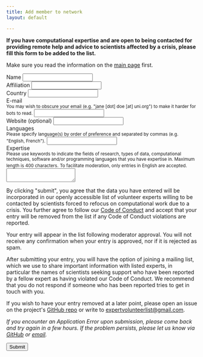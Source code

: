```yaml
---
title: Add member to network
layout: default

---
```


**If you have computational expertise and are open to being contacted for providing remote help and advice to scientists affected by a crisis, please fill this form to be added to the list.**

Make sure you read the information on the [main page](https://research-support-network.github.io/) first.

<form method="POST" action="https://research-support-network.herokuapp.com/v3/entry/github/Research-Support-Network/research-support-network.github.io/main/member-submission">
  <input name="options[redirect]" type="hidden" value="https://research-support-network.github.io/submitted.html">
  <input name="options[slug]" type="hidden" value="{{ page.slug }}">

<div class="mb-3 row">
    <label for="form-name" class="form-label">Name</label>
    <input id="form-name" name="fields[name]" type="text" maxlength=100 required>
  </div>

<div class="mb-3 row">
    <label for="form-affiliation" class="form-label">Affiliation</label>
    <input id="form-affiliation" name="fields[affiliation]" type="text" maxlength=100 required>
  </div>

<div class="mb-3 row">
    <label for="form-country" class="form-label">Country</label>
    <input id="form-country" name="fields[country]" type="text" maxlength=100 required>
  </div>

<div class="mb-3 row">
    <label for="form-email" class="form-label">E-mail</label><br>
    <small class="text-muted">You may wish to obscure your email (e.g. "jane [dot] doe [at] uni.org") to make it harder for bots to read.</small>
    <input id="form-email" name="fields[email]" type="text" maxlength=100 required>
  </div>

<div class="mb-3 row">
    <label for="form-website" class="form-label">Website (optional)</label>
    <input id="form-website" name="fields[website]" type="text" maxlength=100>
  </div>

<div class="mb-3 row">
    <label for="form-languages" class="form-label">Languages</label><br>
    <small class="text-muted">Please specify language(s) by order of preference and separated by commas (e.g. "English, French").</small>
    <input id="form-languages" name="fields[languages]" type="text" maxlength=100 required>
  </div>

<div class="mb-3 row">
    <label for="form-expertise" class="form-label">Expertise</label><br>
    <small class="text-muted">Please use keywords to indicate the fields of research, types of data, computational techniques, software and/or programming languages that you have expertise in. Maximum length is 400 characters.</small>
  <small class="text-muted">To facilitate moderation, only entries in English are accepted.</small>
    <textarea id="form-expertise" name="fields[expertise]" maxlength=400 required></textarea>
  </div>

<p>By clicking "submit", you agree that the data you have entered will be incorporated in our openly accessible list of volunteer experts willing to be contacted by  scientists forced to refocus on computational work due to a crisis. You further agree to follow our <a href="code-of-conduct.html">Code of Conduct</a> and accept that your entry will be removed from the list if any Code of Conduct violations are reported.</p>

<p>Your entry will appear in the list following moderator approval. You will not receive any confirmation when your entry is approved, nor if it is rejected as spam.</p>

<p>After submitting your entry, you will have the option of joining a mailing list, which we use to share important information with listed experts, in particular the names of scientists seeking support who have been reported by a fellow expert as having violated our Code of Conduct. We recommend that you do not respond if someone who has been reported tries to get in touch with you.</p>

<p>If you wish to have your entry removed at a later point, please open an issue on the project's <a href="https://github.com/Research-Support-Network/research-support-network.github.io">GitHub repo</a> or write to <a href="mailto:expertvolunteerlist@gmail.com">expertvolunteerlist@gmail.com</a>.</p>

<p><em>If you encounter an Application Error upon submission, please come back and try again in a few hours. If the problem persists, please let us know via <a href="https://github.com/Research-Support-Network/research-support-network.github.io">GitHub</a> or <a href="mailto:expertvolunteerlist@gmail.com">email</a>.</em></p>
  
<div class="mb-3 row">
    <button type="submit" class="btn btn-primary mb-3">Submit</button>
  </div>
</form>
